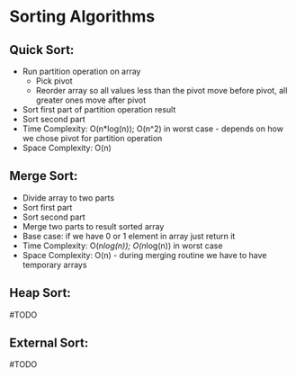 ﻿# Sorting Algorithms

## Quick Sort:

- Run partition operation on array
   - Pick pivot
   - Reorder array so all values less than the pivot move before pivot, all greater ones move after pivot
- Sort first part of partition operation result
- Sort second part
- Time Complexity: O(n*log(n)); O(n^2) in worst case - depends on how we chose pivot for partition operation
- Space Complexity: O(n)

## Merge Sort:

- Divide array to two parts
- Sort first part
- Sort second part
- Merge two parts to result sorted array
- Base case: if we have 0 or 1 element in array just return it
- Time Complexity: O(n*log(n)); O(n*log(n)) in worst case
- Space Complexity: O(n) - during merging routine we have to have temporary arrays

## Heap Sort:
#TODO

## External Sort:
#TODO